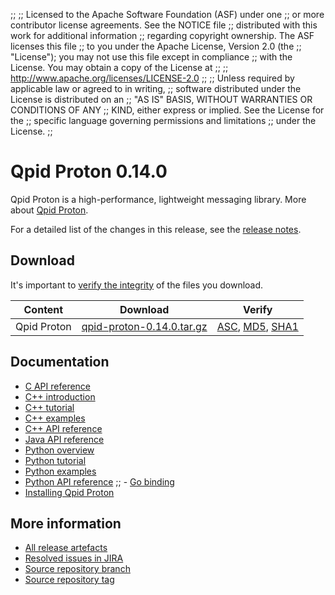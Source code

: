 ;;
;; Licensed to the Apache Software Foundation (ASF) under one
;; or more contributor license agreements.  See the NOTICE file
;; distributed with this work for additional information
;; regarding copyright ownership.  The ASF licenses this file
;; to you under the Apache License, Version 2.0 (the
;; "License"); you may not use this file except in compliance
;; with the License.  You may obtain a copy of the License at
;; 
;;   http://www.apache.org/licenses/LICENSE-2.0
;; 
;; Unless required by applicable law or agreed to in writing,
;; software distributed under the License is distributed on an
;; "AS IS" BASIS, WITHOUT WARRANTIES OR CONDITIONS OF ANY
;; KIND, either express or implied.  See the License for the
;; specific language governing permissions and limitations
;; under the License.
;;

# Qpid Proton 0.14.0

Qpid Proton is a high-performance, lightweight messaging library. More
about [Qpid Proton]({{site_url}}/proton/index.html).

For a detailed list of the changes in this release, see the [release
notes](release-notes.html).

## Download

It's important to [verify the
integrity]({{site_url}}/download.html#verify-what-you-download) of
the files you download.

| Content | Download | Verify |
|---------|----------|--------|
| Qpid Proton | [qpid-proton-0.14.0.tar.gz](http://archive.apache.org/dist/qpid/proton/0.14.0/qpid-proton-0.14.0.tar.gz) | [ASC](https://archive.apache.org/dist/qpid/proton/0.14.0/qpid-proton-0.14.0.tar.gz.asc), [MD5](https://archive.apache.org/dist/qpid/proton/0.14.0/qpid-proton-0.14.0.tar.gz.md5), [SHA1](https://archive.apache.org/dist/qpid/proton/0.14.0/qpid-proton-0.14.0.tar.gz.sha1) |

## Documentation


<div class="two-column" markdown="1">

 - [C API reference](proton/c/api/files.html)
 - [C++ introduction](proton/cpp/api/index.html)
 - [C++ tutorial](proton/cpp/api/tutorial.html)
 - [C++ examples](proton/cpp/examples/index.html)
 - [C++ API reference](proton/cpp/api/annotated.html)
 - [Java API reference](proton/java/api/index.html)
 - [Python overview](proton/python/book/overview.html)
 - [Python tutorial](proton/python/book/tutorial.html)
 - [Python examples](proton/python/examples/index.html)
 - [Python API reference](proton/python/api/index.html)
;; - [Go binding](https://github.com/apache/qpid-proton/tree/master/proton-c/bindings/go/README.md)
 - [Installing Qpid Proton](https://gitbox.apache.org/repos/asf?p=qpid-proton.git;a=blob;f=INSTALL.md;hb=0.14.0)

</div>


## More information

 - [All release artefacts](http://archive.apache.org/dist/qpid/proton/0.14.0)
 - [Resolved issues in JIRA](https://issues.apache.org/jira/issues/?jql=project+%3D+PROTON+AND+fixVersion+%3D+%270.14.0%27+AND+resolution+%3D+%27fixed%27+ORDER+BY+priority+DESC)
 - [Source repository branch](https://gitbox.apache.org/repos/asf?p=qpid-proton.git;a=tree;hb=0.14.0)
 - [Source repository tag](https://gitbox.apache.org/repos/asf?p=qpid-proton.git;a=tag;h=0.14.0)

<script type="text/javascript">
  _deferredFunctions.push(function() {
      if ("0.14.0" === "{{current_proton_release}}") {
          _modifyCurrentReleaseLinks();
      }
  });
</script>